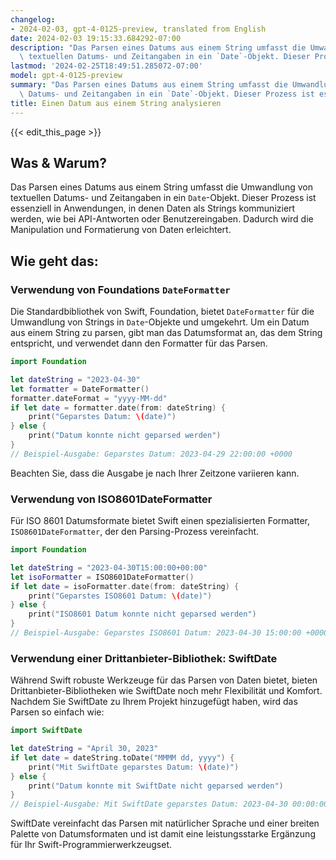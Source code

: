 ```yaml
---
changelog:
- 2024-02-03, gpt-4-0125-preview, translated from English
date: 2024-02-03 19:15:33.684292-07:00
description: "Das Parsen eines Datums aus einem String umfasst die Umwandlung von\
  \ textuellen Datums- und Zeitangaben in ein `Date`-Objekt. Dieser Prozess ist essenziell\u2026"
lastmod: '2024-02-25T18:49:51.285072-07:00'
model: gpt-4-0125-preview
summary: "Das Parsen eines Datums aus einem String umfasst die Umwandlung von textuellen\
  \ Datums- und Zeitangaben in ein `Date`-Objekt. Dieser Prozess ist essenziell\u2026"
title: Einen Datum aus einem String analysieren
---
```


{{< edit_this_page >}}

## Was & Warum?
Das Parsen eines Datums aus einem String umfasst die Umwandlung von textuellen Datums- und Zeitangaben in ein `Date`-Objekt. Dieser Prozess ist essenziell in Anwendungen, in denen Daten als Strings kommuniziert werden, wie bei API-Antworten oder Benutzereingaben. Dadurch wird die Manipulation und Formatierung von Daten erleichtert.

## Wie geht das:

### Verwendung von Foundations `DateFormatter`
Die Standardbibliothek von Swift, Foundation, bietet `DateFormatter` für die Umwandlung von Strings in `Date`-Objekte und umgekehrt. Um ein Datum aus einem String zu parsen, gibt man das Datumsformat an, das dem String entspricht, und verwendet dann den Formatter für das Parsen.

```swift
import Foundation

let dateString = "2023-04-30"
let formatter = DateFormatter()
formatter.dateFormat = "yyyy-MM-dd"
if let date = formatter.date(from: dateString) {
    print("Geparstes Datum: \(date)")
} else {
    print("Datum konnte nicht geparsed werden")
}
// Beispiel-Ausgabe: Geparstes Datum: 2023-04-29 22:00:00 +0000
```

Beachten Sie, dass die Ausgabe je nach Ihrer Zeitzone variieren kann.

### Verwendung von ISO8601DateFormatter
Für ISO 8601 Datumsformate bietet Swift einen spezialisierten Formatter, `ISO8601DateFormatter`, der den Parsing-Prozess vereinfacht.

```swift
import Foundation

let dateString = "2023-04-30T15:00:00+00:00"
let isoFormatter = ISO8601DateFormatter()
if let date = isoFormatter.date(from: dateString) {
    print("Geparstes ISO8601 Datum: \(date)")
} else {
    print("ISO8601 Datum konnte nicht geparsed werden")
}
// Beispiel-Ausgabe: Geparstes ISO8601 Datum: 2023-04-30 15:00:00 +0000
```

### Verwendung einer Drittanbieter-Bibliothek: SwiftDate
Während Swift robuste Werkzeuge für das Parsen von Daten bietet, bieten Drittanbieter-Bibliotheken wie SwiftDate noch mehr Flexibilität und Komfort. Nachdem Sie SwiftDate zu Ihrem Projekt hinzugefügt haben, wird das Parsen so einfach wie:

```swift
import SwiftDate

let dateString = "April 30, 2023"
if let date = dateString.toDate("MMMM dd, yyyy") {
    print("Mit SwiftDate geparstes Datum: \(date)")
} else {
    print("Datum konnte mit SwiftDate nicht geparsed werden")
}
// Beispiel-Ausgabe: Mit SwiftDate geparstes Datum: 2023-04-30 00:00:00 +0000
```

SwiftDate vereinfacht das Parsen mit natürlicher Sprache und einer breiten Palette von Datumsformaten und ist damit eine leistungsstarke Ergänzung für Ihr Swift-Programmierwerkzeugset.
